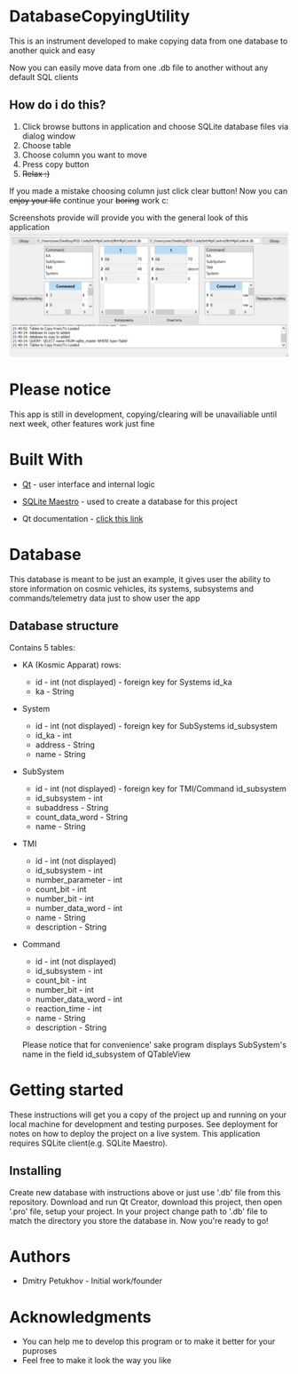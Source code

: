 # DatabaseCopyingUtility
This is an instrument developed to make copying data from one database to another quick and easy

Now you can easily move data from one .db file to another without any default SQL clients
## How do i do this?
1) Click browse buttons in application and choose SQLite database files via dialog window 
2) Choose table 
3) Choose column you want to move
4) Press copy button 
5) ~~Relax :)~~ 

If you made a mistake choosing column just click clear button! Now you can ~~enjoy your life~~ continue your ~~boring~~ work c:
        

Screenshots provide will provide you with the general look of this application
![alt tag](Ashampoo_Snap_2018.09.19_21h41m43s_003_.png)

# Please notice
This app is still in development, copying/clearing will be unavailiable until next week, other features work just fine

# Built With
- [Qt](http://www.qt.io/) - user interface and internal logic
- [SQLite Maestro](https://www.sqlmaestro.com/products/sqlite/maestro/) - used to create a database for this project

- Qt documentation - [click this link](http://doc.qt.io/)

# Database 
This database is meant to be just an example, it gives user the ability to store information on cosmic vehicles, its systems, subsystems and commands/telemetry data just to show user the app
  ## Database structure
Contains 5 tables: 
- KA (Kosmic Apparat)
    rows:
    - id - int (not displayed) - foreign key for Systems id_ka
    - ka - String
- System 
    - id - int (not displayed) - foreign key for SubSystems id_subsystem
    - id_ka - int
    - address - String
    - name - String
- SubSystem
    - id - int (not displayed) - foreign key for TMI/Command id_subsystem
    - id_subsystem - int
    - subaddress - String
    - count_data_word - String
    - name - String
- TMI
    - id - int (not displayed)
    - id_subsystem - int
    - number_parameter - int
    - count_bit - int
    - number_bit - int
    - number_data_word - int
    - name - String
    - description - String
- Command
    - id - int (not displayed)
    - id_subsystem - int
    - count_bit - int
    - number_bit - int
    - number_data_word - int
    - reaction_time - int
    - name - String
    - description - String
    
    Please notice that for convenience' sake program displays SubSystem's name in the field id_subsystem of QTableView
# Getting started
These instructions will get you a copy of the project up and running on your local machine for development and testing purposes. See deployment for notes on how to deploy the project on a live system.
This application requires SQLite client(e.g. SQLite Maestro).

## Installing
Create new database with instructions above or just use '.db' file from this repository.
Download and run Qt Creator, download this project, then open '.pro' file, setup your project. 
In your project change path to '.db' file to match the directory you store the database in.
Now you're ready to go!

# Authors
- Dmitry Petukhov - Initial work/founder

# Acknowledgments
  - You can help me to develop this program or to make it better for your puproses 
  - Feel free to make it look the way you like
 
